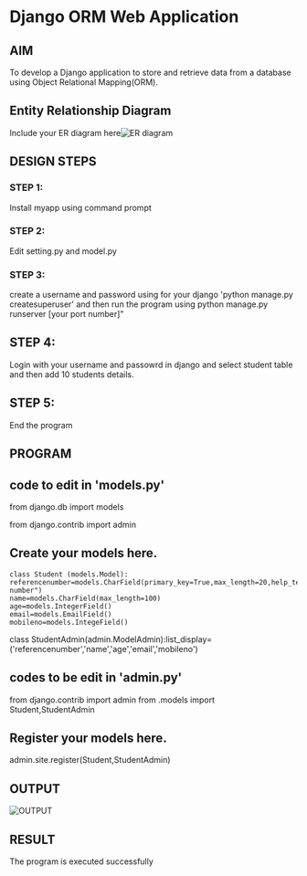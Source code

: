 # Django ORM Web Application

## AIM
To develop a Django application to store and retrieve data from a database using Object Relational Mapping(ORM).

## Entity Relationship Diagram

Include your ER diagram here![ER diagram](https://github.com/monishr288/django-orm-app/assets/147474049/7c5a6d86-2276-43e0-8f5e-4f7f22b8cf10)



## DESIGN STEPS

### STEP 1: 

Install myapp using command prompt

### STEP 2:

Edit setting.py and model.py

### STEP 3:

create a username and password using for your django 'python manage.py createsuperuser' and then run the program using python manage.py runserver [your port number]"

## STEP 4:

Login with your username and passowrd in django and select student table and then add 10 students details.

## STEP 5:

End the program

## PROGRAM

## code to edit in 'models.py'

from django.db import models

from django.contrib import admin

## Create your models here.


    class Student (models.Model):
    referencenumber=models.CharField(primary_key=True,max_length=20,help_text="reference number")
    name=models.CharField(max_length=100)
    age=models.IntegerField()
    email=models.EmailField()
    mobileno=models.IntegeField()

class StudentAdmin(admin.ModelAdmin):list_display=('referencenumber','name','age','email','mobileno')

## codes to be edit in 'admin.py'

from django.contrib import admin
from .models import Student,StudentAdmin

## Register your models here.

admin.site.register(Student,StudentAdmin)


## OUTPUT
![OUTPUT](https://github.com/monishr288/django-orm-app/assets/147474049/d7372af9-535a-4b4d-a7f6-0f62ec14762e)

## RESULT
The program is executed successfully




